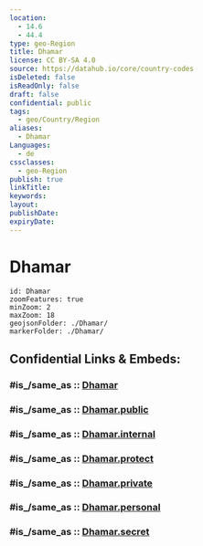 ```yaml
---
location:
  - 14.6
  - 44.4
type: geo-Region
title: Dhamar
license: CC BY-SA 4.0
source: https://datahub.io/core/country-codes
isDeleted: false
isReadOnly: false
draft: false
confidential: public
tags:
  - geo/Country/Region
aliases:
  - Dhamar
Languages:
  - de
cssclasses:
  - geo-Region
publish: true
linkTitle:
keywords:
layout:
publishDate:
expiryDate:
---
```


# Dhamar

```leaflet
id: Dhamar
zoomFeatures: true 
minZoom: 2 
maxZoom: 18
geojsonFolder: ./Dhamar/
markerFolder: ./Dhamar/
```


## Confidential Links & Embeds: 

### #is_/same_as :: [Dhamar](/_Standards/Earth/Continent/Asia/Asia~West/Yemen~Republic/governorates~Yemen/Dhamar.md) 

### #is_/same_as :: [Dhamar.public](/_public/Earth/Continent/Asia/Asia~West/Yemen~Republic/governorates~Yemen/Dhamar.public.md) 

### #is_/same_as :: [Dhamar.internal](/_internal/Earth/Continent/Asia/Asia~West/Yemen~Republic/governorates~Yemen/Dhamar.internal.md) 

### #is_/same_as :: [Dhamar.protect](/_protect/Earth/Continent/Asia/Asia~West/Yemen~Republic/governorates~Yemen/Dhamar.protect.md) 

### #is_/same_as :: [Dhamar.private](/_private/Earth/Continent/Asia/Asia~West/Yemen~Republic/governorates~Yemen/Dhamar.private.md) 

### #is_/same_as :: [Dhamar.personal](/_personal/Earth/Continent/Asia/Asia~West/Yemen~Republic/governorates~Yemen/Dhamar.personal.md) 

### #is_/same_as :: [Dhamar.secret](/_secret/Earth/Continent/Asia/Asia~West/Yemen~Republic/governorates~Yemen/Dhamar.secret.md)

